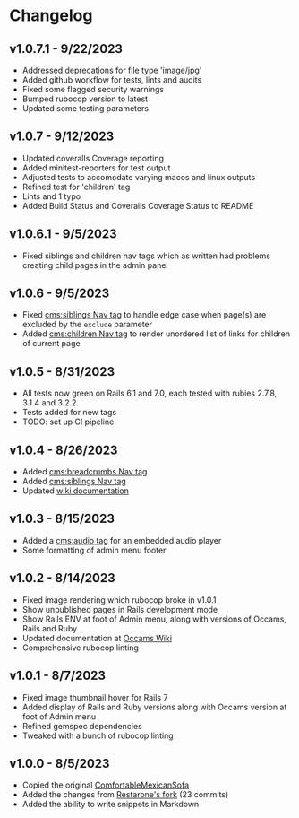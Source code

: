 # Changelog

## v1.0.7.1 - 9/22/2023

- Addressed deprecations for file type 'image/jpg'
- Added github workflow for tests, lints and audits
- Fixed some flagged security warnings
- Bumped rubocop version to latest
- Updated some testing parameters

## v1.0.7 - 9/12/2023

- Updated coveralls Coverage reporting
- Added minitest-reporters for test output
- Adjusted tests to accomodate varying macos and linux outputs
- Refined test for 'children' tag
- Lints and 1 typo
- Added Build Status and Coveralls Coverage Status to README

## v1.0.6.1 - 9/5/2023

- Fixed siblings and children nav tags which as written had problems creating child pages in the admin panel

## v1.0.6 - 9/5/2023

- Fixed [cms:siblings Nav tag](https://github.com/avonderluft/occams/wiki/Content-Tags#siblings) to handle edge case when page(s) are excluded by the `exclude` parameter
- Added [cms:children Nav tag](https://github.com/avonderluft/occams/wiki/Content-Tags#children) to render unordered list of links for children of current page

## v1.0.5 - 8/31/2023

- All tests now green on Rails 6.1 and 7.0, each tested with rubies 2.7.8, 3.1.4 and 3.2.2.
- Tests added for new tags
- TODO: set up CI pipeline

## v1.0.4 - 8/26/2023

- Added [cms:breadcrumbs Nav tag](https://github.com/avonderluft/occams/wiki/Content-Tags#breadcrumbs)
- Added [cms:siblings Nav tag](https://github.com/avonderluft/occams/wiki/Content-Tags#siblings)
- Updated [wiki documentation](https://github.com/avonderluft/occams/wiki)

## v1.0.3 - 8/15/2023

- Added a [cms:audio tag](https://github.com/avonderluft/occams/wiki/Content-Tags#audio) for an embedded audio player
- Some formatting of admin menu footer

## v1.0.2 - 8/14/2023

- Fixed image rendering which rubocop broke in v1.0.1
- Show unpublished pages in Rails development mode
- Show Rails ENV at foot of Admin menu, along with versions of Occams, Rails and Ruby
- Updated documentation at [Occams Wiki](https://github.com/avonderluft/occams/wiki) 
- Comprehensive rubocop linting

## v1.0.1 - 8/7/2023

- Fixed image thumbnail hover for Rails 7
- Added display of Rails and Ruby versions along with Occams version at foot of Admin menu
- Refined gemspec dependencies
- Tweaked with a bunch of rubocop linting

## v1.0.0 - 8/5/2023

- Copied the original [ComfortableMexicanSofa](https://github.com/comfy/comfortable-mexican-sofa)
- Added the changes from [Restarone's fork](https://github.com/restarone/comfortable-mexican-sofa) (23 commits)
- Added the ability to write snippets in Markdown